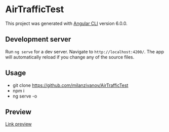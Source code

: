 # AirTrafficTest

This project was generated with [Angular CLI](https://github.com/angular/angular-cli) version 6.0.0.

## Development server

Run `ng serve` for a dev server. Navigate to `http://localhost:4200/`. The app will automatically reload if you change any of the source files.

## Usage

  - git clone https://github.com/milanzivanov/AirTrafficTest
  - npm i
  - ng serve -o

## Preview

[Link preview](http://righteous-bee.surge.sh/)


